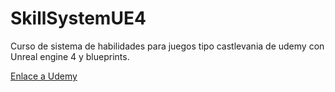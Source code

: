 # SkillSystemUE4

Curso de sistema de habilidades para juegos tipo castlevania de udemy con Unreal engine 4 y blueprints.

[Enlace a Udemy](https://www.udemy.com/course/unreal-engine-4-character-skill-system/)
